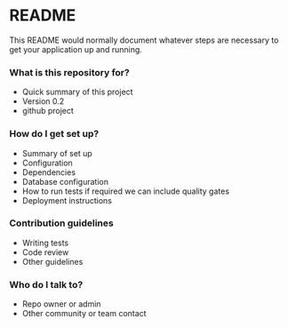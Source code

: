 # README #

This README would normally document whatever steps are necessary to get your application up and running.

### What is this repository for? ###

* Quick summary of this project
* Version 0.2
* github project

### How do I get set up? ###

* Summary of set up
* Configuration
* Dependencies
* Database configuration
* How to run tests if required we can include quality gates
* Deployment instructions

### Contribution guidelines ###

* Writing tests
* Code review
* Other guidelines

### Who do I talk to? ###

* Repo owner or admin
* Other community or team contact
